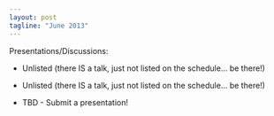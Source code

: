 ```yaml
---
layout: post
tagline: "June 2013"
---
```


Presentations/Discussions:

* Unlisted (there IS a talk, just not listed on the schedule... be there!)

* Unlisted (there IS a talk, just not listed on the schedule... be there!)

* TBD - Submit a presentation! 
